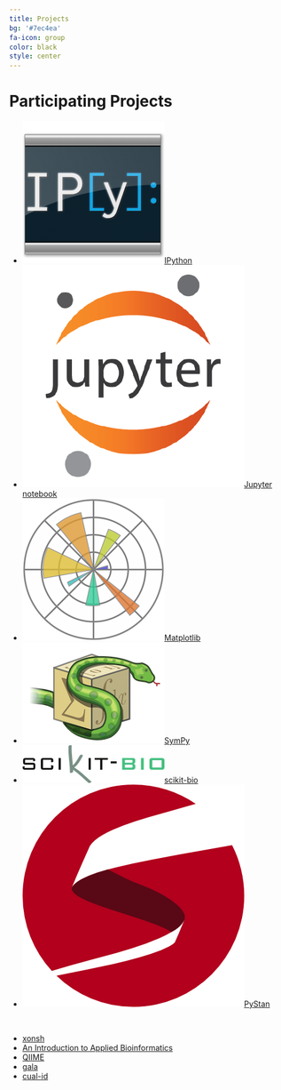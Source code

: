 ```yaml
---
title: Projects
bg: '#7ec4ea'
fa-icon: group
color: black
style: center
---
```


# Participating Projects

- [![](assets/ipython.png)IPython](https://ipython.org)
- [![](assets/jupyter.png)Jupyter notebook](https://jupyter.org)
- [![](assets/matplotlib.png)Matplotlib](http://matplotlib.org/)
- [![](assets/sympy.png)SymPy](http://www.sympy.org/)
- [![](assets/skbio.png)scikit-bio](http://scikit-bio.org)
- [![](assets/pystan.png)PyStan](https://github.com/stan-dev/pystan)

&nbsp; <!--break separating project with image from without -->

- [xonsh](https://xon.sh)
- [An Introduction to Applied Bioinformatics](http://readiab.org)
- [QIIME](http://qiime.org)
- [gala](https://gala.readthedocs.io)
- [cual-id](https://github.com/johnchase/cual-id)


